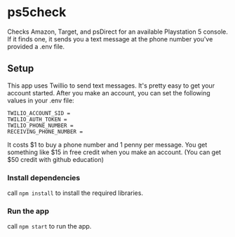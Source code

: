 # ps5check

Checks Amazon, Target, and psDirect for an available Playstation 5 console. If it finds one, it sends you a text message at the phone number you've provided a .env file.

## Setup

This app uses Twillio to send text messages. It's pretty easy to get your account started. After you make an account, you can set the following values in your .env file:

```
TWILIO_ACCOUNT_SID = 
TWILIO_AUTH_TOKEN = 
TWILIO_PHONE_NUMBER = 
RECEIVING_PHONE_NUMBER = 
```

It costs $1 to buy a phone number and 1 penny per message. You get something like $15 in free credit when you make an account. (You can get $50 credit with github education)

### Install dependencies

call `npm install` to install the required libraries.

### Run the app

call `npm start` to run the app.




